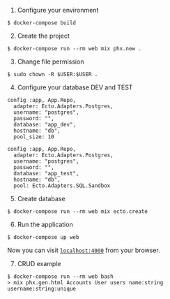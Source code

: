 1. Configure your environment

```
$ docker-compose build
```

2. Create the project

```
$ docker-compose run --rm web mix phx.new .
```

3. Change file permission
```
$ sudo chown -R $USER:$USER .
```

4. Configure your database DEV and TEST

```
config :app, App.Repo,
  adapter: Ecto.Adapters.Postgres,
  username: "postgres",
  password: "",
  database: "app_dev",
  hostname: "db",
  pool_size: 10
```

```
config :app, App.Repo,
  adapter: Ecto.Adapters.Postgres,
  username: "postgres",
  password: "",
  database: "app_test",
  hostname: "db",
  pool: Ecto.Adapters.SQL.Sandbox
```

5. Create database
```
$ docker-compose run --rm web mix ecto.create
```

6. Run the application

```
$ docker-compose up web
```

Now you can visit [`localhost:4000`](http://localhost:4000) from your browser.


7. CRUD example

```
$ docker-compose run --rm web bash
> mix phx.gen.html Accounts User users name:string username:string:unique
```
